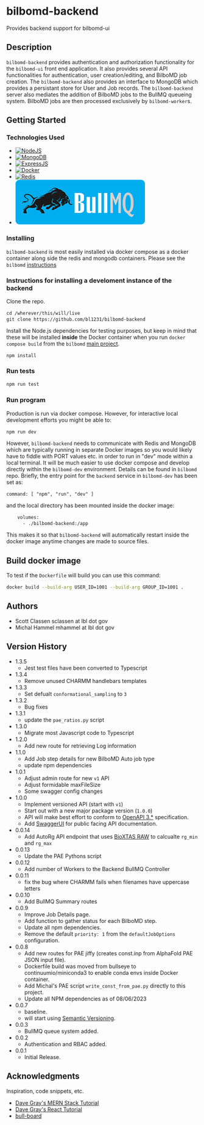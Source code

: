 # bilbomd-backend

Provides backend support for bilbomd-ui

## Description

`bilbomd-backend` provides authentication and authorization functionality for the `bilbomd-ui` front end application. It also provides several API functionalities for authentication, user creation/editing, and BilboMD job creation. The `bilbomd-backend` also provides an interface to MongoDB which provides a persistant store for User and Job records. The `bilbomd-backend` server also mediates the addition of BilboMD jobs to the BullMQ queueing system. BilboMD jobs are then processed exclusively by `bilbomd-worker`s.

## Getting Started

### Technologies Used

- [![NodeJS][NodeJS]][NodeJS-url]
- [![MongoDB][MongoDB]][MongoDB-url]
- [![ExpressJS][ExpressJS]][ExpressJS-url]
- [![Docker][Docker]][Docker-url]
- [![Redis][Redis]][Redis-url]
- [![BullMQ][BullMQ]][BullMQ-url]

### Installing

`bilbomd-backend` is most easily installed via docker compose as a docker container along side the redis and mongodb containers. Please see the `bilbomd` [instructions](https://github.com/bl1231/bilbomd)

### Instructions for installing a develoment instance of the backend

Clone the repo.

```
cd /wherever/this/will/live
git clone https://github.com/bl1231/bilbomd-backend
```

Install the Node.js dependencies for testing purposes, but keep in mind that these will be installed **inside** the Docker container when you run `docker compose build` from the `bilbomd` [main project](https://github.com/bl1231/bilbomd).

```
npm install
```

### Run tests

```bash
npm run test
```

### Run program

Production is run via docker compose. However, for interactive local development efforts you might be able to:

```bash
npm run dev
```

However, `bilbomd-backend` needs to communicate with Redis and MongoDB which are typically running in separate Docker images so you would likely have to fiddle with PORT values etc. in order to run in "dev" mode within a local terminal. It will be much easier to use docker compose and develop directly within the `bilbomd-dev` environment. Details can be found in `bilbomd` repo. Briefly, the entry point for the `backend` service in `bilbomd-dev` has been set as:

```
command: [ "npm", "run", "dev" ]
```

and the local directory has been mounted inside the docker image:

```
    volumes:
      - ./bilbomd-backend:/app
```

This makes it so that `bilbomd-backend` will automatically restart inside the docker image anytime changes are made to source files.

## Build docker image

To test if the `Dockerfile` will build you can use this command:

```bash
docker build --build-arg USER_ID=1001 --build-arg GROUP_ID=1001 .
```

## Authors

- Scott Classen sclassen at lbl dot gov
- Michal Hammel mhammel at lbl dot gov

## Version History

- 1.3.5
  - Jest test files have been converted to Typescript
- 1.3.4
  - Remove unused CHARMM handlebars templates
- 1.3.3
  - Set defualt `conformational_sampling` to `3`
- 1.3.2
  - Bug fixes
- 1.3.1
  - update the `pae_ratios.py` script
- 1.3.0
  - Migrate most Javascript code to Typescript
- 1.2.0
  - Add new route for retrieving Log information
- 1.1.0
  - Add Job step details for new BilboMD Auto job type
  - update npm dependencies
- 1.0.1
  - Adjust admin route for new `v1` API
  - Adjust formidable maxFileSize
  - Some swagger config changes
- 1.0.0
  - Implement versioned API (start with `v1`)
  - Start out with a new major package version (`1.0.0`)
  - API will make best effort to conform to [OpenAPI 3.\*](https://swagger.io/specification/) specification.
  - Add [SwaggerUI](https://swagger.io/tools/swagger-ui/) for public facing API documentation.
- 0.0.14
  - Add AutoRg API endpoint that uses [BioXTAS RAW](https://github.com/jbhopkins/bioxtasraw) to calcualte `rg_min` and `rg_max`
- 0.0.13
  - Update the PAE Pythons script
- 0.0.12
  - Add number of Workers to the Backend BullMQ Controller
- 0.0.11
  - fix the bug where CHARMM fails when filenames have uppercase letters
- 0.0.10
  - Add BullMQ Summary routes
- 0.0.9
  - Improve Job Details page.
  - Add function to gather status for each BilboMD step.
  - Update all npm dependencies.
  - Remove the default `priority: 1` from the `defaultJobOptions` configuration.
- 0.0.8
  - Add new routes for PAE jiffy (creates const.inp from AlphaFold PAE JSON input file).
  - Dockerfile build was moved from bullseye to continuumio/miniconda3 to enable conda envs inside Docker container.
  - Add Michal's PAE script `write_const_from_pae.py` directly to this project.
  - Update all NPM dependencies as of 08/06/2023
- 0.0.7
  - baseline.
  - will start using [Semantic Versioning](https://semver.org/).
- 0.0.3
  - BullMQ queue system added.
- 0.0.2
  - Authentication and RBAC added.
- 0.0.1
  - Initial Release.

## Acknowledgments

Inspiration, code snippets, etc.

- [Dave Gray's MERN Stack Tutorial](https://youtube.com/playlist?list=PL0Zuz27SZ-6P4dQUsoDatjEGpmBpcOW8V)
- [Dave Gray's React Tutorial](https://youtube.com/playlist?list=PL0Zuz27SZ-6PrE9srvEn8nbhOOyxnWXfp)
- [bull-board](https://github.com/felixmosh/bull-board)

<!-- MARKDOWN LINKS & IMAGES -->
<!-- https://www.markdownguide.org/basic-syntax/#reference-style-links -->

[React.js]: https://img.shields.io/badge/React-20232A?style=for-the-badge&logo=react&logoColor=61DAFB
[React-url]: https://reactjs.org/
[MongoDB]: https://img.shields.io/badge/MongoDB-%234ea94b.svg?style=for-the-badge&logo=mongodb&logoColor=white
[MongoDB-url]: https://www.mongodb.com/
[NodeJS]: https://img.shields.io/badge/node.js-6DA55F?style=for-the-badge&logo=node.js&logoColor=white
[NodeJS-url]: https://nodejs.org/
[ExpressJS]: https://img.shields.io/badge/express.js-%23404d59.svg?style=for-the-badge&logo=express&logoColor=%2361DAFB
[ExpressJS-url]: https://expressjs.com/
[Redis]: https://img.shields.io/badge/redis-%23DD0031.svg?style=for-the-badge&logo=redis&logoColor=white
[Redis-url]: https://redis.io/
[Docker]: https://img.shields.io/badge/docker-%230db7ed.svg?style=for-the-badge&logo=docker&logoColor=white
[Docker-url]: https://www.docker.com/
[BullMQ]: ./public/BullMQ-logo-sm.png
[BullMQ-url]: https://docs.bullmq.io/
